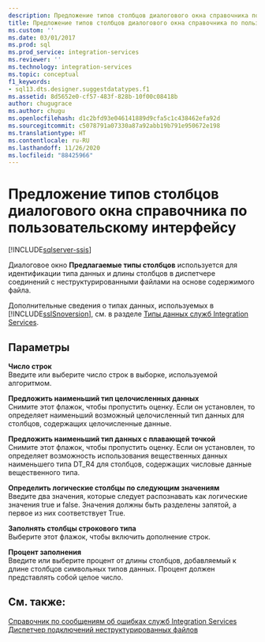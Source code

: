 ```yaml
---
description: Предложение типов столбцов диалогового окна справочника по пользовательскому интерфейсу
title: Предложение типов столбцов диалогового окна справочника по пользовательскому интерфейсу | Документы Майкрософт
ms.custom: ''
ms.date: 03/01/2017
ms.prod: sql
ms.prod_service: integration-services
ms.reviewer: ''
ms.technology: integration-services
ms.topic: conceptual
f1_keywords:
- sql13.dts.designer.suggestdatatypes.f1
ms.assetid: 8d5652e0-cf57-483f-828b-10f00c08418b
author: chugugrace
ms.author: chugu
ms.openlocfilehash: d1c2bfd93e046141889d9cfa5c1c438462efa92d
ms.sourcegitcommit: c5078791a07330a87a92abb19b791e950672e198
ms.translationtype: HT
ms.contentlocale: ru-RU
ms.lasthandoff: 11/26/2020
ms.locfileid: "88425966"
---
```

# <a name="suggest-column-types-dialog-box-ui-reference"></a>Предложение типов столбцов диалогового окна справочника по пользовательскому интерфейсу

[!INCLUDE[sqlserver-ssis](../../includes/applies-to-version/sqlserver-ssis.md)]


  Диалоговое окно **Предлагаемые типы столбцов** используется для идентификации типа данных и длины столбцов в диспетчере соединений с неструктурированными файлами на основе содержимого файла.  
  
 Дополнительные сведения о типах данных, используемых в [!INCLUDE[ssISnoversion](../../includes/ssisnoversion-md.md)], см. в разделе [Типы данных служб Integration Services](../../integration-services/data-flow/integration-services-data-types.md).  
  
## <a name="options"></a>Параметры  
 **Число строк**  
 Введите или выберите число строк в выборке, используемой алгоритмом.  
  
 **Предложить наименьший тип целочисленных данных**  
 Снимите этот флажок, чтобы пропустить оценку. Если он установлен, то определяет наименьший возможный целочисленный тип данных для столбцов, содержащих целочисленные данные.  
  
 **Предложить наименьший тип данных с плавающей точкой**  
 Снимите этот флажок, чтобы пропустить оценку. Если он установлен, то определяет возможность использования вещественных данных наименьшего типа DT_R4 для столбцов, содержащих числовые данные вещественного типа.  
  
 **Определить логические столбцы по следующим значениям**  
 Введите два значения, которые следует распознавать как логические значения true и false. Значения должны быть разделены запятой, а первое из них соответствует True.  
  
 **Заполнять столбцы строкового типа**  
 Выберите этот флажок, чтобы включить дополнение строк.  
  
 **Процент заполнения**  
 Введите или выберите процент от длины столбцов, добавляемый к длине столбцов символьных типов данных. Процент должен представлять собой целое число.  
  
## <a name="see-also"></a>См. также:  
 [Справочник по сообщениям об ошибках служб Integration Services](../../integration-services/integration-services-error-and-message-reference.md)   
 [Диспетчер подключений неструктурированных файлов](../../integration-services/connection-manager/flat-file-connection-manager.md)  
  
  
